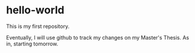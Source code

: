 # hello-world
This is my first repository.

Eventually, I will use github to track my changes on my Master's Thesis. As in, starting tomorrow.
